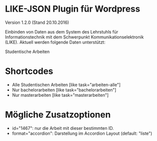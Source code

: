 LIKE-JSON Plugin für Wordpress
=========
Version 1.2.0 (Stand 20.10.2016)

Einbinden von Daten aus dem System des Lehrstuhls für Informationstechnik mit dem Schwerpunkt Kommunikationselektronik (LIKE).
Aktuell werden folgende Daten unterstützt:

Studentische Arbeiten


Shortcodes
==========

 - Alle Studentischen Arbeiten
   [like task="arbeiten-alle"]		
 - Nur bachelorarbeiten 
   [like task="bachelorarbeiten"]
 - Nur masterarbeiten 
   [like task="masterarbeiten"]
   
   
Mögliche Zusatzoptionen
==========
  - id="1467": nur die Arbeit mit dieser bestimmten ID.
  - format="accordion": Darstellung im Accordion Layout (default: "liste")

   
